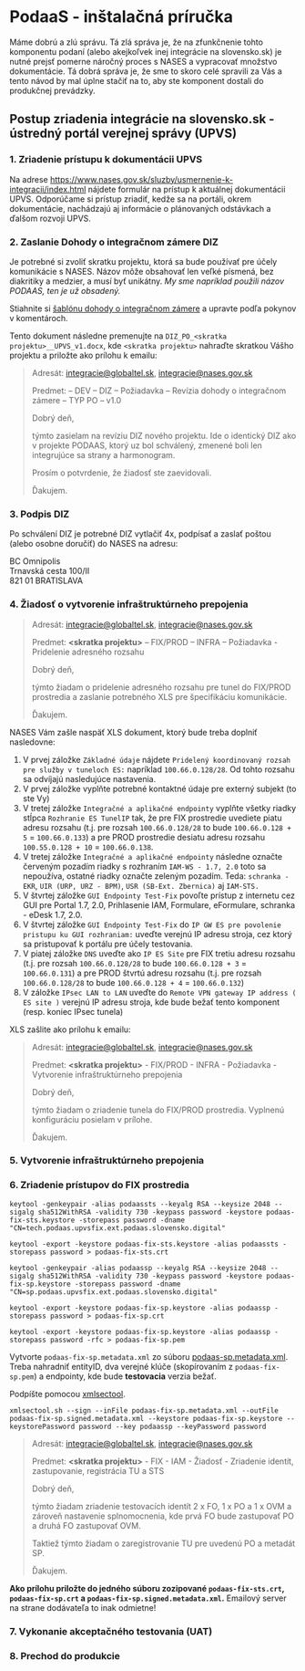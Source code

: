 # PodaaS - inštalačná príručka

Máme dobrú a zlú správu. Tá zlá správa je, že na zfunkčnenie tohto komponentu podaní (alebo akejkoľvek inej integrácie na slovensko.sk) je nutné prejsť pomerne náročný proces s NASES a vypracovať množstvo dokumentácie. Tá dobrá správa je, že sme to skoro celé spravili za Vás a tento návod by mal úplne stačiť na to, aby ste komponent dostali do produkčnej prevádzky.

## Postup zriadenia integrácie na slovensko.sk - ústredný portál verejnej správy (UPVS)

### 1. Zriadenie prístupu k dokumentácii UPVS

   Na adrese https://www.nases.gov.sk/sluzby/usmernenie-k-integracii/index.html nájdete formulár na prístup k aktuálnej dokumentácii UPVS. Odporúčame si prístup zriadiť, kedže sa na portáli, okrem dokumentácie, nachádzajú aj informácie o plánovaných odstávkach a ďalšom rozvoji UPVS.

### 2. Zaslanie Dohody o integračnom zámere DIZ 

Je potrebné si zvoliť skratku projektu, ktorá sa bude používať pre účely komunikácie s NASES. Názov môže obsahovať len veľké písmená, bez diakritiky a medzier, a musí byť unikátny. *My sme napríklad použili názov PODAAS, ten je už obsadený.*

Stiahnite si [šablónu dohody o integračnom zámere](install/DIZ_PO_TEMPLATE__UPVS_v1.docx) a upravte podľa pokynov v komentároch. 

Tento dokument následne premenujte na `DIZ_PO_<skratka projektu>__UPVS_v1.docx`, kde `<skratka projektu>` nahraďte skratkou Vášho projektu a priložte ako prílohu k emailu:

> Adresát: integracie@globaltel.sk, integracie@nases.gov.sk
>
> Predmet: <skratka projektu> – DEV – DIZ – Požiadavka – Revízia dohody o integračnom zámere – TYP PO – v1.0
>
> Dobrý deň,
>
> týmto zasielam na revíziu DIZ nového projektu. Ide o identický DIZ ako v projekte PODAAS, ktorý uz bol schválený, zmenené boli len integrujúce sa strany a harmonogram.
> 
> Prosím o potvrdenie, že žiadosť ste zaevidovali.
> 
> Ďakujem.


### 3. Podpis DIZ

Po schválení DIZ je potrebné DIZ vytlačiť 4x, podpísať a zaslať poštou (alebo osobne doručiť) do NASES na adresu:

BC Omnipolis  
Trnavská cesta 100/II  
821 01 BRATISLAVA

### 4. Žiadosť o vytvorenie infraštruktúrneho prepojenia

> Adresát: integracie@globaltel.sk, integracie@nases.gov.sk
> 
> Predmet:  **&lt;skratka projektu&gt;** – FIX/PROD – INFRA – Požiadavka - Pridelenie adresného rozsahu
> 
> Dobrý deň,
> 
> týmto žiadam o pridelenie adresného rozsahu pre tunel do FIX/PROD prostredia a zaslanie potrebného XLS pre špecifikáciu komunikácie.
>
> Ďakujem.

NASES Vám zašle naspäť XLS dokument, ktorý bude treba doplniť nasledovne:

1. V prvej záložke `Základné údaje` nájdete `Pridelený koordinovaný rozsah pre služby v tuneloch ES:` napríklad `100.66.0.128/28`. Od tohto rozsahu sa odvíjajú nasledujúce nastavenia.
2. V prvej záložke vyplňte potrebné kontaktné údaje pre externý subjekt (to ste Vy)
3. V tretej záložke `Integračné a aplikačné endpointy` vyplňte všetky riadky stĺpca `Rozhranie ES TunelIP` tak, že pre FIX prostredie uvediete piatu adresu rozsahu (t.j. pre rozsah `100.66.0.128/28` to bude `100.66.0.128 + 5` = `100.66.0.133`) a pre PROD prostredie desiatu adresu rozsahu `100.55.0.128 + 10` = `100.66.0.138`. 
4. V tretej záložke `Integračné a aplikačné endpointy` následne označte červeným pozadím riadky s rozhraním `IAM-WS - 1.7, 2.0` toto sa nepoužíva, ostatné riadky označte zeleným pozadím. Teda: `schranka - EKR`, `UIR (URP, URZ - BPM)`, `USR (SB-Ext. Zbernica)` aj `IAM-STS.` 
5. V štvrtej záložke `GUI Endpointy Test-Fix` povoľte prístup z internetu cez GUI pre Portal 1.7, 2.0, Prihlasenie IAM, Formulare, eFormulare, schranka - eDesk 1.7, 2.0. 
6. V štvrtej záložke `GUI Endpointy Test-Fix` do `IP GW ES pre povolenie pristupu ku GUI rozhraniam:` uveďte verejnú IP adresu stroja, cez ktorý sa pristupovať k portálu pre účely testovania.
7. V piatej záložke `DNS` uveďte ako `IP ES Site` pre FIX tretiu adresu rozsahu (t.j. pre rozsah `100.66.0.128/28` to bude `100.66.0.128 + 3` = `100.66.0.131`) a pre PROD štvrtú adresu rozsahu (t.j. pre rozsah `100.66.0.128/28` to bude `100.66.0.128 + 4` = `100.66.0.132`)  
8. V záložke `IPsec LAN to LAN` uveďte do `Remote VPN gateway IP address ( ES site )` verejnú IP adresu stroja, kde bude bežať tento komponent (resp. koniec IPsec tunela)

XLS zašlite ako prílohu k emailu:

> Adresát: integracie@globaltel.sk, integracie@nases.gov.sk
> 
> Predmet:  **&lt;skratka projektu&gt;** - FIX/PROD - INFRA - Požiadavka - Vytvorenie infraštruktúrneho prepojenia
> 
> Dobrý deň,
> 
> týmto žiadam o zriadenie tunela do FIX/PROD prostredia. Vyplnenú konfiguráciu posielam v prílohe.
>
> Ďakujem.

### 5. Vytvorenie infraštruktúrneho prepojenia


### 6. Zriadenie prístupov do FIX prostredia

`keytool -genkeypair -alias podaassts --keyalg RSA --keysize 2048 --sigalg sha512WithRSA -validity 730 -keypass password -keystore podaas-fix-sts.keystore -storepass password -dname "CN=tech.podaas.upvsfix.ext.podaas.slovensko.digital"`

`keytool -export -keystore podaas-fix-sts.keystore -alias podaassts -storepass password > podaas-fix-sts.crt`

`keytool -genkeypair -alias podaassp --keyalg RSA --keysize 2048 --sigalg sha512WithRSA -validity 730 -keypass password -keystore podaas-fix-sp.keystore -storepass password -dname "CN=sp.podaas.upvsfix.ext.podaas.slovensko.digital"`

`keytool -export -keystore podaas-fix-sp.keystore -alias podaassp -storepass password > podaas-fix-sp.crt`

`keytool -export -keystore podaas-fix-sp.keystore -alias podaassp -storepass password -rfc > podaas-fix-sp.pem`

Vytvorte `podaas-fix-sp.metadata.xml` zo súboru [podaas-sp.metadata.xml](doc/templates/podaas-sp.metadata.xml). Treba nahradniť entityID, dva verejné klúče (skopírovaním z `podaas-fix-sp.pem`) a endpointy, kde bude **testovacia** verzia bežať.

Podpíšte pomocou [xmlsectool](http://shibboleth.net/downloads/tools/xmlsectool/latest/).

`xmlsectool.sh --sign --inFile podaas-fix-sp.metadata.xml --outFile podaas-fix-sp.signed.metadata.xml --keystore podaas-fix-sp.keystore --keystorePassword password --key podaassp --keyPassword password`


> Adresát: integracie@globaltel.sk, integracie@nases.gov.sk
>
> Predmet: **&lt;skratka projektu&gt;** - FIX - IAM - Žiadosť - Zriadenie identít, zastupovanie, registrácia TU a STS
> 
> Dobrý deň,
> 
> týmto žiadam zriadenie testovacích identít 2 x FO, 1 x PO a 1 x OVM a zároveň nastavenie splnomocnenia, kde prvá FO bude zastupovať PO a druhá FO zastupovať OVM.
>
> Taktiež týmto žiadam o zaregistrovanie TU pre uvedenú PO a metadát SP.
> 
> Ďakujem.

**Ako prílohu priložte do jedného súboru zozipované `podaas-fix-sts.crt`, `podaas-fix-sp.crt` a `podaas-fix-sp.signed.metadata.xml`.** Emailový server na strane dodávateľa to inak odmietne!


### 7. Vykonanie akceptačného testovania (UAT)

### 8. Prechod do produkcie
